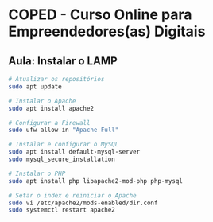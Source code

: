 # COPED - Curso Online para Empreendedores(as) Digitais

## Aula: Instalar o LAMP

```bash
# Atualizar os repositórios
sudo apt update

# Instalar o Apache
sudo apt install apache2

# Configurar a Firewall
sudo ufw allow in "Apache Full"

# Instalar e configurar o MySQL
sudo apt install default-mysql-server
sudo mysql_secure_installation

# Instalar o PHP
sudo apt install php libapache2-mod-php php-mysql

# Setar o index e reiniciar o Apache
sudo vi /etc/apache2/mods-enabled/dir.conf
sudo systemctl restart apache2
```
